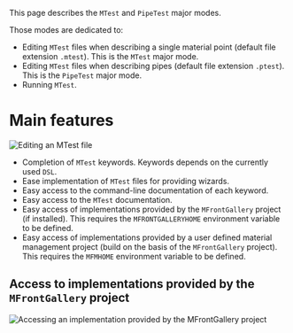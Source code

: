 This page describes the `MTest` and `PipeTest` major modes.

Those modes are dedicated to:

- Editing `MTest` files when describing a single material point (default
  file extension `.mtest`). This is the `MTest` major mode.
- Editing `MTest` files when describing pipes (default file extension
  `.ptest`). This is the `PipeTest` major mode.
- Running `MTest`.

# Main features

![Editing an `MTest` file](img/MTest/screenshot1.png "Editing an
`MTest` file")

- Completion of `MTest` keywords. Keywords depends on the currently
  used `DSL`.
- Ease implementation of `MTest` files for providing wizards.
- Easy access to the command-line documentation of each keyword.
- Easy access to the `MTest` documentation.
- Easy access of implementations provided by the `MFrontGallery` project
  (if installed). This requires the `MFRONTGALLERYHOME` environment
  variable to be defined.
- Easy access of implementations provided by a user defined material
  management project (build on the basis of the `MFrontGallery`
  project). This requires the `MFMHOME` environment variable to be
  defined.

## Access to implementations provided by the `MFrontGallery` project

![Accessing an implementation provided by the `MFrontGallery`
project](img/mtest/screenshot-import-mfm.png
"Accessing an implementation provided by the `MFrontGallery` project (Windows 10, Visual Studio 2017)")



